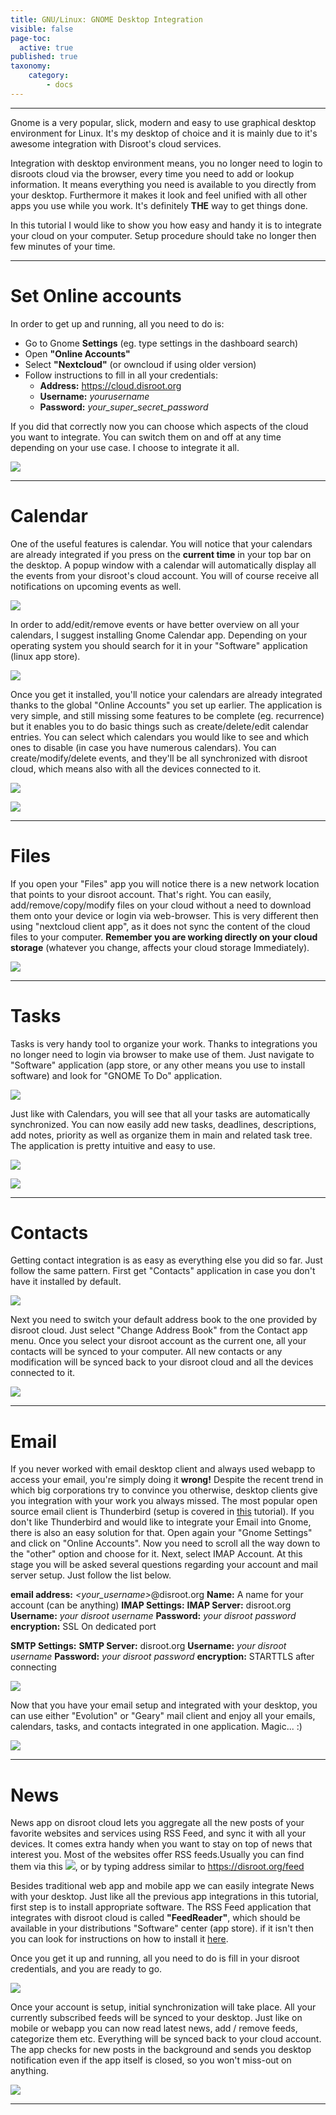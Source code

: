 ```yaml
---
title: GNU/Linux: GNOME Desktop Integration
visible: false
page-toc:
  active: true
published: true
taxonomy:
    category:
        - docs
---
```


----------

Gnome is a very popular, slick, modern and easy to use graphical desktop environment for Linux. It's my desktop of choice and it is mainly due to it's awesome integration with Disroot's cloud services.

Integration with desktop environment means, you no longer need to login to disroots cloud via the browser, every time you need to add or lookup information. It means everything you need is available to you directly from your desktop. Furthermore it makes it look and feel unified with all other apps you use while you work. It's definitely **THE** way to get things done.

In this tutorial I would like to show you how easy and handy it is to integrate your cloud on your computer. Setup procedure should take no longer then few minutes of your time.



-------
# Set Online accounts

In order to get up and running, all you need to do is:

 - Go to Gnome **Settings** (eg. type settings in the dashboard search)
 - Open **"Online Accounts"**
 - Select **"Nextcloud"** (or owncloud if using older version)
 - Follow instructions to fill in all your credentials:
    - **Address:** https://cloud.disroot.org
    - **Username:** *yourusername*
    - **Password:** *your_super_secret_password*

If you did that correctly now you can choose which aspects of the cloud you want to integrate. You can switch them on and off at any time depending on your use case. I choose to integrate it all.

![](en/gnome_online_accounts1.gif)

--------------
# Calendar

One of the useful features is calendar. You will notice that your calendars are already integrated if you press on the  **current time** in your top bar on the desktop. A popup window with a calendar will automatically display all the events from your disroot's cloud account. You will of course receive all notifications on upcoming events as well.

![](en/gnome_calendar1.gif)

In order to add/edit/remove events or have better overview on all your calendars, I suggest installing Gnome Calendar app.
Depending on your operating system you should search for it in your "Software" application (linux app store).

![](en/gnome_install_calendar.png)

Once you get it installed, you'll notice your calendars are already integrated thanks to the global "Online Accounts" you set up earlier. The application is very simple, and still missing some features to be complete (eg. recurrence) but it enables you to do basic things such as create/delete/edit calendar entries. You can select which calendars you would like to see and which ones to disable (in case you have numerous calendars). You can create/modify/delete events, and they'll be all synchronized with disroot cloud, which means also with all the devices connected to it.

![](en/gnome_calendar2.gif)

![](en/gnome_calendar3.gif)

-----------
# Files

If you open your "Files" app you will notice there is a new network location that points to your disroot account. That's right. You can easily, add/remove/copy/modify files on your cloud without a need to download them onto your device or login via web-browser. This is very different then using "nextcloud client app", as it does not sync the content of the cloud files to your computer. **Remember you are working directly on your cloud storage** (whatever you change, affects your cloud storage Immediately).

![](en/gnome_files1.png)


----------

# Tasks

Tasks is very handy tool to organize your work. Thanks to integrations you no longer need to login via browser to make use of them. Just navigate to "Software" application (app store, or any other means you use to install software) and look for "GNOME To Do" application.

![](en/gnome_tasks1.png)

Just like with Calendars, you will see that all your tasks are automatically synchronized. You can now easily add new tasks, deadlines, descriptions, add notes, priority as well as organize them in main and related task tree. The application is pretty intuitive and easy to use.

![](en/gnome_tasks2.gif)

![](en/gnome_tasks3.gif)


----------

# Contacts

Getting contact integration is as easy as everything else you did so far. Just follow the same pattern. First get "Contacts" application in case you don't have it installed by default.

![](en/gnome_contacts1.png)

Next you need to switch your default address book to the one provided by disroot cloud.
Just select "Change Address Book" from the Contact app menu. Once you select your disroot account as the current one, all your contacts will be synced to your computer. All new contacts or any modification will be synced back to your disroot cloud and all the devices connected to it.

![](en/gnome_contacts2.gif)

----------

# Email

If you never worked with email desktop client and always used webapp to access your email, you're simply doing it **wrong!** Despite the recent trend in which big corporations try to convince you otherwise, desktop clients give you integration with your work you always missed. The most popular open source email client is Thunderbird (setup is covered in [this](https://howto.disroot.org/en/email/email-clients/desktop/thunderbird) tutorial). If you don't like Thunderbird and would like to integrate your Email into Gnome, there is also an easy solution for that. Open again your "Gnome  Settings" and click on "Online Accounts". Now you need to scroll all the way down to the "other" option and choose for it. Next, select IMAP Account. At this stage you will be asked several questions regarding your account and mail server setup. Just follow the list below.

**email address:** *<your_username>*@disroot.org
**Name:** A name for your account (can be anything)
**IMAP Settings:**
**IMAP Server:** disroot.org
**Username:** *your disroot username*
**Password:** *your disroot password*
**encryption:** SSL On dedicated port

**SMTP Settings:**
**SMTP Server:** disroot.org
**Username:** *your disroot username*
**Password:** *your disroot password*
**encryption:** STARTTLS after connecting

![](en/gnome_mail.gif)

Now that you have your email setup and integrated with your desktop, you can use either "Evolution" or "Geary" mail client and enjoy all your emails, calendars, tasks, and contacts integrated in one application. Magic... :)

![](en/gnome_mail2.png)


----------


# News
News app on disroot cloud lets you aggregate all the new posts of your favorite websites and services using RSS Feed, and sync it with all your devices. It comes extra handy when you want to stay on top of news that interest you. Most of the websites offer RSS feeds.Usually you can find them via this ![](en/gnome_news1.png?resize=20,20), or by typing address similar to https://disroot.org/feed

Besides traditional web app and mobile app we can easily integrate News with your desktop. Just like all the previous app integrations in this tutorial, first step is to install appropriate software. The RSS Feed application that integrates with disroot cloud is called **"FeedReader"**, which should be available in your distributions "Software" center (app store). if it isn't then you can look for instructions on how to install it [here](https://github.com/jangernert/feedreader).

Once you get it up and running, all you need to do is fill in your disroot credentials, and you are ready to go.

![](en/gnome_news2.gif)

Once your account is setup, initial synchronization will take place. All your currently subscribed feeds will be synced to your desktop. Just like on mobile or webapp you can now read latest news, add / remove feeds, categorize them etc. Everything will be synced back to your cloud account. The app checks for new posts in the background and sends you desktop notification even if the app itself is closed, so you won't miss-out on anything.

![](en/gnome_news3.gif)

----------
